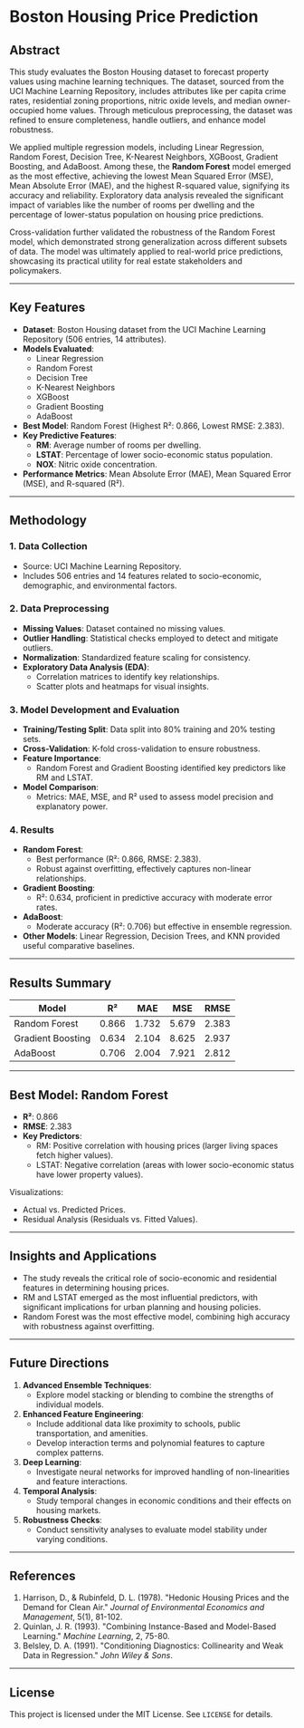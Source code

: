 # Boston Housing Price Prediction

## Abstract
This study evaluates the Boston Housing dataset to forecast property values using machine learning techniques. The dataset, sourced from the UCI Machine Learning Repository, includes attributes like per capita crime rates, residential zoning proportions, nitric oxide levels, and median owner-occupied home values. Through meticulous preprocessing, the dataset was refined to ensure completeness, handle outliers, and enhance model robustness.

We applied multiple regression models, including Linear Regression, Random Forest, Decision Tree, K-Nearest Neighbors, XGBoost, Gradient Boosting, and AdaBoost. Among these, the **Random Forest** model emerged as the most effective, achieving the lowest Mean Squared Error (MSE), Mean Absolute Error (MAE), and the highest R-squared value, signifying its accuracy and reliability. Exploratory data analysis revealed the significant impact of variables like the number of rooms per dwelling and the percentage of lower-status population on housing price predictions. 

Cross-validation further validated the robustness of the Random Forest model, which demonstrated strong generalization across different subsets of data. The model was ultimately applied to real-world price predictions, showcasing its practical utility for real estate stakeholders and policymakers.

---

## Key Features
- **Dataset**: Boston Housing dataset from the UCI Machine Learning Repository (506 entries, 14 attributes).
- **Models Evaluated**: 
  - Linear Regression
  - Random Forest
  - Decision Tree
  - K-Nearest Neighbors
  - XGBoost
  - Gradient Boosting
  - AdaBoost
- **Best Model**: Random Forest (Highest R²: 0.866, Lowest RMSE: 2.383).
- **Key Predictive Features**:
  - **RM**: Average number of rooms per dwelling.
  - **LSTAT**: Percentage of lower socio-economic status population.
  - **NOX**: Nitric oxide concentration.
- **Performance Metrics**: Mean Absolute Error (MAE), Mean Squared Error (MSE), and R-squared (R²).

---

## Methodology
### 1. Data Collection
- Source: UCI Machine Learning Repository.
- Includes 506 entries and 14 features related to socio-economic, demographic, and environmental factors.

### 2. Data Preprocessing
- **Missing Values**: Dataset contained no missing values.
- **Outlier Handling**: Statistical checks employed to detect and mitigate outliers.
- **Normalization**: Standardized feature scaling for consistency.
- **Exploratory Data Analysis (EDA)**:
  - Correlation matrices to identify key relationships.
  - Scatter plots and heatmaps for visual insights.

### 3. Model Development and Evaluation
- **Training/Testing Split**: Data split into 80% training and 20% testing sets.
- **Cross-Validation**: K-fold cross-validation to ensure robustness.
- **Feature Importance**:
  - Random Forest and Gradient Boosting identified key predictors like RM and LSTAT.
- **Model Comparison**:
  - Metrics: MAE, MSE, and R² used to assess model precision and explanatory power.

### 4. Results
- **Random Forest**:
  - Best performance (R²: 0.866, RMSE: 2.383).
  - Robust against overfitting, effectively captures non-linear relationships.
- **Gradient Boosting**:
  - R²: 0.634, proficient in predictive accuracy with moderate error rates.
- **AdaBoost**:
  - Moderate accuracy (R²: 0.706) but effective in ensemble regression.
- **Other Models**: Linear Regression, Decision Trees, and KNN provided useful comparative baselines.

---

## Results Summary
| Model             | R²   | MAE   | MSE   | RMSE  |
|-------------------|-------|-------|-------|-------|
| Random Forest     | 0.866 | 1.732 | 5.679 | 2.383 |
| Gradient Boosting | 0.634 | 2.104 | 8.625 | 2.937 |
| AdaBoost          | 0.706 | 2.004 | 7.921 | 2.812 |

---

## Best Model: Random Forest
- **R²**: 0.866
- **RMSE**: 2.383
- **Key Predictors**:
  - RM: Positive correlation with housing prices (larger living spaces fetch higher values).
  - LSTAT: Negative correlation (areas with lower socio-economic status have lower property values).

Visualizations:
- Actual vs. Predicted Prices.
- Residual Analysis (Residuals vs. Fitted Values).

---

## Insights and Applications
- The study reveals the critical role of socio-economic and residential features in determining housing prices.
- RM and LSTAT emerged as the most influential predictors, with significant implications for urban planning and housing policies.
- Random Forest was the most effective model, combining high accuracy with robustness against overfitting.

---

## Future Directions
1. **Advanced Ensemble Techniques**:
   - Explore model stacking or blending to combine the strengths of individual models.
2. **Enhanced Feature Engineering**:
   - Include additional data like proximity to schools, public transportation, and amenities.
   - Develop interaction terms and polynomial features to capture complex patterns.
3. **Deep Learning**:
   - Investigate neural networks for improved handling of non-linearities and feature interactions.
4. **Temporal Analysis**:
   - Study temporal changes in economic conditions and their effects on housing markets.
5. **Robustness Checks**:
   - Conduct sensitivity analyses to evaluate model stability under varying conditions.

---

## References
1. Harrison, D., & Rubinfeld, D. L. (1978). "Hedonic Housing Prices and the Demand for Clean Air." *Journal of Environmental Economics and Management*, 5(1), 81-102.
2. Quinlan, J. R. (1993). "Combining Instance-Based and Model-Based Learning." *Machine Learning*, 2, 75-80.
3. Belsley, D. A. (1991). "Conditioning Diagnostics: Collinearity and Weak Data in Regression." *John Wiley & Sons*.

---

## License
This project is licensed under the MIT License. See `LICENSE` for details.
